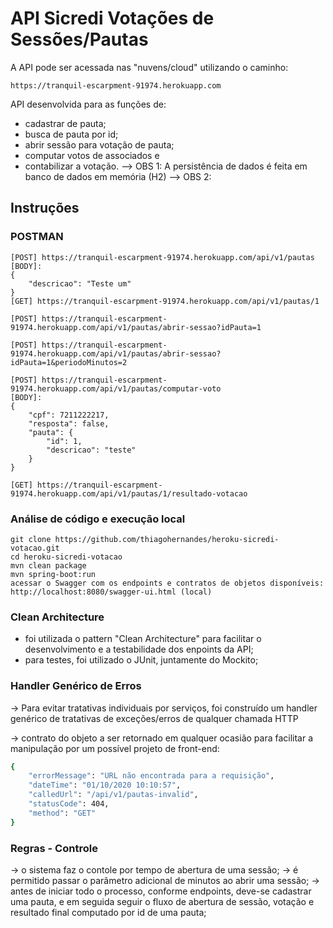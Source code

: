 # API Sicredi Votações de Sessões/Pautas
A API pode ser acessada nas "nuvens/cloud" utilizando o caminho:
```
https://tranquil-escarpment-91974.herokuapp.com

```
API desenvolvida para as funções de:
- cadastrar de pauta;
- busca de pauta por id;
- abrir sessão para votação de pauta;
- computar votos de associados e
- contabilizar a votação.
--> OBS 1: A persistência de dados é feita em banco de dados em memória (H2)
--> OBS 2: 

## Instruções
### POSTMAN
```
[POST] https://tranquil-escarpment-91974.herokuapp.com/api/v1/pautas
[BODY]:
{
	"descricao": "Teste um"
}
[GET] https://tranquil-escarpment-91974.herokuapp.com/api/v1/pautas/1

[POST] https://tranquil-escarpment-91974.herokuapp.com/api/v1/pautas/abrir-sessao?idPauta=1

[POST] https://tranquil-escarpment-91974.herokuapp.com/api/v1/pautas/abrir-sessao?idPauta=1&periodoMinutos=2

[POST] https://tranquil-escarpment-91974.herokuapp.com/api/v1/pautas/computar-voto
[BODY]: 
{
	"cpf": 7211222217,
	"resposta": false,
	"pauta": {
		"id": 1,
		"descricao": "teste"
	}
}

[GET] https://tranquil-escarpment-91974.herokuapp.com/api/v1/pautas/1/resultado-votacao
```
### Análise de código e execução local
```
git clone https://github.com/thiagohernandes/heroku-sicredi-votacao.git
cd heroku-sicredi-votacao
mvn clean package
mvn spring-boot:run
acessar o Swagger com os endpoints e contratos de objetos disponíveis: http://localhost:8080/swagger-ui.html (local)
```
### Clean Architecture
- foi utilizada o pattern "Clean Architecture" para facilitar o desenvolvimento e a testabilidade dos enpoints da API;
- para testes, foi utilizado o JUnit, juntamente do Mockito;

### Handler Genérico de Erros
-> Para evitar tratativas individuais por serviços, foi construído um handler genérico de tratativas de exceções/erros de qualquer chamada HTTP

-> contrato do objeto a ser retornado em qualquer ocasião para facilitar a manipulação por um possível projeto de front-end:
```bash
{
    "errorMessage": "URL não encontrada para a requisição",
    "dateTime": "01/10/2020 10:10:57",
    "calledUrl": "/api/v1/pautas-invalid",
    "statusCode": 404,
    "method": "GET"
}
```
### Regras - Controle
-> o sistema faz o contole por tempo de abertura de uma sessão;
-> é permitido passar o parâmetro adicional de minutos ao abrir uma sessão;
-> antes de iniciar todo o processo, conforme endpoints, deve-se cadastrar uma pauta, e em seguida seguir o fluxo de abertura de sessão, votação e resultado final computado por id de uma pauta;
